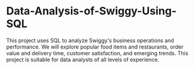 # Data-Analysis-of-Swiggy-Using-SQL
This project uses SQL to analyze Swiggy's business operations and performance. We will explore popular food items and restaurants, order value and delivery time, customer satisfaction, and emerging trends.  This project is suitable for data analysts of all levels of experience.
